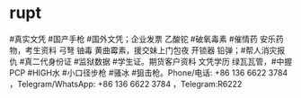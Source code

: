 # rupt
#真实文凭 #国产手枪 #国外文凭；企业发票 乙酸铊 #破氧毒素 #催情药 安乐药物，考生资料 弓弩 铀毒 黄曲霉素，援交妹上门包夜 开锁器 铅弹；#帮人消灾报仇 #真二代身份证 #监狱数据 #学生证。期货客户资料 文凭学历 绿瓦瓦管，#中握PCP #HIGH水 #小口径步枪 #骚冰 #狙击枪。Phone/电话: +86 136 6622 3784  ，Telegram/WhatsApp: +86 136 6622 3784  ，Telegram:R6222
